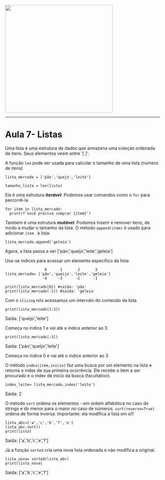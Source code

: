 
<img src= "https://user-images.githubusercontent.com/50535434/182708414-ba308f44-5524-420f-af04-0c6b50faab09.gif" width="350" height="350"> 

---

# Aula 7- Listas

Uma lista é uma estrutura de dados que armazena uma coleção ordenada de itens. Seus elementos veem entre '[ ]'.

A função ``len`` pode ser usada para calcular o tamanho de uma lista (número de itens)

```
lista_mercado = ['pão','quejo','leite']

tamanho_lista = len(lista)
```

Ela é uma estrutura _**iterável**_. Podemos usar comandos como o ``for`` para percorrê-la

```
for item in lista_mercado:
  print(f'você precisa comprar {item}')
```

Também é uma estrutura _**mutável**_. Podemos inserir e remover itens, de modo a mudar o tamanho da lista.
O método ``append(item)`` é usado para adicionar ``item `` à lista.

```
lista_mercado.append('geleia')
```
Agora, a lista passa a ser ['pão','queijo','leite','geleia']

Usa-se índices para acessar um elemento específico da lista:

```
                  0      1       2       3
lista_mercado= ['pão','queijo','leite','geleia']
                 -4     -3      -2      -1
  
print(lista_mercado[0]) #saída: 'pão'
print(lista_mercado[-1]) #saída: 'geleia'
```

Com o ``slicing`` nós acessamos um intervalo do conteúdo da lista

```
print(lista_mercado[1:3])
```
Saída: ['queijo','leite']

Começa no índice 1 e vai até o índice anterior ao 3


```
print(lista_mercado[:3])
```
Saída: ['pão','queijo','leite']

Começa no índice 0 e vai até o índice anterior ao 3

O método ``index(item,inicio)`` faz uma busca por um elemento na lista e retorna o index de sua primeira ocorrência.  Ele recebe o item a ser procurado e o índex de início da busca (facultativo).

```
index_leite= lista_mercado.index('leite')
```
Saída: 2

O método ``sort`` ordena os elementos - em ordem alfabética no caso de strings e do menor para o maior no caso de números. ``sort(reverse=True)`` ordena de forma inversa. Importante: ela modifica a lista em si!!

```
lista_abc=['a','c','b','f','e']
lista_abc.sort()
print(lista)
```
Saída: ['a','b','c','e','f']

Já a função ``sorted`` cria uma nova lista ordenada e não modifica a original.

```
lista_nova= sorted(lista_abc)
print(lista_nova)
```
Saída: ['a','b','c','e','f']

